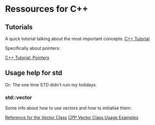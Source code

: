 # Ressources for C++

## Tutorials 

A quick tutorial talking about the most important concepts:
[C++ Tutorial](https://www.cprogramming.com/tutorial/c++-tutorial.html)

Specifically about pointers:

[C++ Tutorial: Pointers](https://www.cprogramming.com/tutorial/lesson6.html)

## Usage help for std

Or: The one time STD didn't ruin my holidays.

### std::vector

Some info about how to use vectors and how to initialise them: 

[Reference for the Vector Class](https://en.cppreference.com/w/cpp/container/vector)
[CPP Vector Class Usage Examples](https://www.techiedelight.com/vector-of-vector-cpp/)


